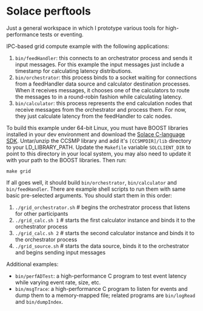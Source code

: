 # Solace perftools

Just a general workspace in which I prototype various tools for high-performance tests or eventing.


IPC-based grid compute example with the following applications:
1. `bin/feedHandler`: this connects to an orchestrator process and sends it input messages. For this example the input messages just include a timestamp for calculating latency distributions.
2. `bin/orchestrator`: this process binds to a socket waiting for connections from a feedHandler data source and calculator destination processes. When it receives messages, it chooses one of the calculators to route the messages to in a round-robin fashion while calculating latency.
3. `bin/calculator`: this process represents the end calculation nodes that receive messages from the orchestrator and process them. For now, they just calculate latency from the feedHandler to calc nodes.

To build this example under 64-bit Linux, you must have BOOST libraries installed in your dev environment and download the [Solace C-language SDK](https://products.solace.com/download/C_API_LINUX64). Untar/unzip the CCSMP library and add it's `[CCSMPDIR]/lib` directory to your LD_LIBRARY_PATH. Update the `Makefile` variable `SOLCLIENT_DIR` to point to this directory in your local system, you may also need to update it with your path to the BOOST libraries. Then run:

```
make grid
```

If all goes well, it should build `bin/orchestrator`, `bin/calculator` and `bin/feedHandler`. There are example shell scripts to run them with same basic pre-selected arguments. You should start them in this order:
1. `./grid_orchestrator.sh` # begins the orchestrator process that listens for other participants
2. `./grid_calc.sh 1`  # starts the first calculator instance and binds it to the orchestrator process
3. `./grid_calc.sh 2`  # starts the second calculator instance and binds it to the orchestrator process
4. `./grid_source.sh` # starts the data source, binds it to the orchestrator and begins sending input messages


Additional examples:
* `bin/perfADTest`: a high-performance C program to test event latency while varying event rate, size, etc.
* `bin/msgTrace`: a high-performance C program to listen for events and dump them to a memory-mapped file; related programs are `bin/logRead` and `bin/dumpIndex`.


